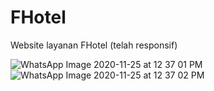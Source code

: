 # FHotel
Website layanan FHotel (telah responsif)

![WhatsApp Image 2020-11-25 at 12 37 01 PM](https://user-images.githubusercontent.com/63629593/100187667-29fcfc00-2f1b-11eb-9c9d-a3b7ffc4fc91.jpeg)
![WhatsApp Image 2020-11-25 at 12 37 02 PM](https://user-images.githubusercontent.com/63629593/100187674-2f5a4680-2f1b-11eb-8369-cb89fac0ff64.jpeg)
